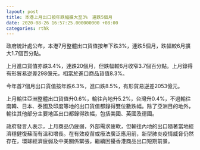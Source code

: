 ```yaml
---
layout: post
title: 本港上月出口按年跌幅擴大至3%　連跌5個月
date: 2020-08-26 16:57:25.000000000 +08:00
categories: rthk
---
```


政府統計處公布，本港7月整體出口貨值按年下跌3%，連跌5個月，跌幅較6月擴大1.7個百分點。

上月進口貨值亦跌3.4%，連跌20個月，但跌幅較6月收窄3.7個百分點。上月錄得有形貿易逆差298億元，相當於進口商品貨值8.3%。

今年首7個月出口貨值按年跌6.3%，進口跌8.5%，有形貿易逆差2053億元。

上月輸往亞洲整體出口貨值升0.6%，輸往內地升5.2%，台灣升0.4%，不過輸往南韓、日本、泰國及印度等地的出口貨值都錄得雙位數跌幅。除了亞洲目的地外，輸往其他部分主要地區出口都錄得跌幅，包括美國、英國及德國。

政府發言人表示，上月商品仍疲弱，外部需求疲軟，但輸往內地的出口隨著當地經濟穩健復蘇而有溫和增長。在有效疫苗或療法廣泛應用前，新型肺炎疫情威脅仍然存在，環球經濟疲弱及中美關係緊張，繼續困擾香港商品出口短期前景。

